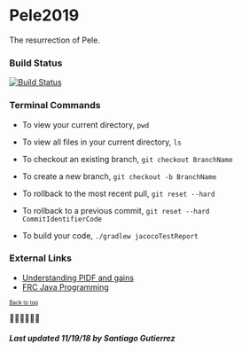 # Pele2019
The resurrection of Pele.

### Build Status
[![Build Status](https://travis-ci.org/entech281/Pele2019.svg?branch=master)](https://travis-ci.org/entech281/Pele2019)

### Terminal Commands
* To view your current directory, `pwd`

* To view all files in your current directory, `ls`

* To checkout an existing branch, `git checkout BranchName`

* To create a new branch, `git checkout -b BranchName`

* To rollback to the most recent pull, `git reset --hard`

* To rollback to a previous commit, `git reset --hard CommitIdentifierCode` 

* To build your code, `./gradlew jacocoTestReport`

### External Links
- [Understanding PIDF and gains](https://github.com/entech281/Season_2018/wiki/Understanding-PIDF-and-gains)
- [FRC Java Programming](https://wpilib.screenstepslive.com/s/currentCS/m/java)

<sub><sup>[Back to top](#pele2019)</sup></sub>

💃🎵🥁🎤👏🏻

##### Last updated 11/19/18 by Santiago Gutierrez #####
